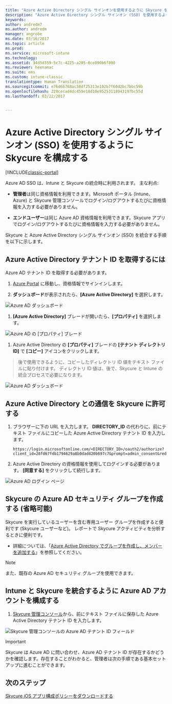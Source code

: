 ```yaml
---
title: "Azure Active Directory シングル サインオンを使用するように Skycure を構成する | Microsoft Docs"
description: "Azure Active Directory シングル サインオン (SSO) を使用するように Skycure を構成する"
keywords: 
author: andredm7
ms.author: andredm
manager: angrobe
ms.date: 03/16/2017
ms.topic: article
ms.prod: 
ms.service: microsoft-intune
ms.technology: 
ms.assetid: 34d5d359-5c7c-4225-a205-8ce890b6f890
ms.reviewer: heenamac
ms.suite: ems
ms.custom: intune-classic
translationtype: Human Translation
ms.sourcegitcommit: e76d66768ac58df25313e102b7f60d2bc7bbc59b
ms.openlocfilehash: 228cecad4dc459e18d10e95253118943197bc55d
ms.lasthandoff: 03/22/2017


---
```


# <a name="configure-skycure-to-use-azure-active-directory-single-sign-on-sso"></a>Azure Active Directory シングル サインオン (SSO) を使用するように Skycure を構成する

[!INCLUDE[classic-portal](../includes/classic-portal.md)]

Azure AD SSO は、Intune と Skycure の統合時に利用されます。 主な利点:

-   **管理者**は同じ資格情報を利用できます。Microsoft ポータル (Intune、Azure) と Skycure 管理コンソールでログイン/ログアウトするたびに資格情報を入力する必要がありません。

-   **エンドユーザー**は同じ Azure AD 資格情報を利用できます。Skycure アプリでログイン/ログアウトするたびに資格情報を入力する必要がありません。

Skycure と Azure Active Directory シングル サインオン (SSO) を統合する手順を以下に示します。

## <a name="to-retrieve-the-azure-active-directory-tenant-id"></a>Azure Active Directory テナント ID を取得するには

Azure AD テナント ID を取得する必要があります。

1.  [Azure Portal](https://portal.azure.com/) に移動し、資格情報でサインインします。

2.  **ダッシュボード**が表示されたら、**[Azure Active Directory]** を選択します。

![Azure AD ダッシュボード](../media/mtp/skycure-sso-1.png)

1.  **[Azure Active Directory]** ブレードが開いたら、**[プロパティ]** を選択します。

![Azure AD の [プロパティ] ブレード](../media/mtp/skycure-sso-2.png)

1.  Azure Active Directory の **[プロパティ]** ブレードの **[テナント ディレクトリ ID]** で **[コピー]** アイコンをクリックします。

> 後で使用できるように、コピーしたディレクトリ ID 値をテキスト ファイルに貼り付けます。 ディレクトリ ID 値は、後で、Skycure と Intune の統合プロセスで必要になります。

![Azure AD ダッシュボード](../media/mtp/skycure-sso-3.png)

## <a name="allow-skycure-to-communicate-with-azure-active-directory"></a>Azure Active Directory との通信を Skycure に許可する

1.  ブラウザーに下の URL を入力します。 **DIRECTORY_ID** の代わりに、前にテキスト ファイルにコピーした Azure Active Directory テナント ID を入力します。

        https://login.microsoftonline.com/<DIRECTORY_ID>/oauth2/authorize?client_id=28fd67fdb1794629a8b0dad420b697c7&prompt=admin_consent&redirect_uri=https%3A%2F%2Fmc.skycure.com%2Fapi%2Fexternal%2Fmdm%2Faad_app_consent%2Fmanagement_callback&response_type=code

2.  Azure Active Directory の資格情報を使用してログインする必要があります。 **[同意する]** をクリックして続行します。

![Azure AD ログイン ページ](../media/mtp/skycure-sso-4.png)

## <a name="create-an-azure-ad-security-group-for-skycure-optional"></a>Skycure の Azure AD セキュリティ グループを作成する (省略可能)

Skycure を実行しているユーザーを含む専用ユーザー グループを作成すると便利です (Skycure ユーザーなど)。 レポートで Skycure アクティビティを分析するときに便利です。

-   詳細については、「[Azure Active Directory でグループを作成し、メンバーを追加する](https://docs.microsoft.com/azure/active-directory/active-directory-groups-create-azure-portal)」を参照してください。

> [!NOTE] 
> また、既存の Azure AD セキュリティ グループを使用できます。

## <a name="configure-the-azure-ad-account-to-integrate-intune-with-skycure"></a>Intune と Skycure を統合するように Azure AD アカウントを構成する

1.  [Skycure 管理コンソール](https://aad.skycure.com/)から、前にテキスト ファイルに保存した Azure Active Directory テナント ID を入力します。

![Skycure 管理コンソールの Azure AD テナント ID フィールド](../media/mtp/skycure-sso-5.png)

> [!IMPORTANT] 
> Skycure は Azure AD に問い合わせ、Azure AD テナント ID が存在するかどうかを確認します。存在することがわかると、管理者は次の手順である基本セットアップに進むことができます。

## <a name="next-steps"></a>次のステップ

[Skycure iOS アプリ構成ポリシーをダウンロードする](https://docs.microsoft.com/intune/deploy-use/download-skycure-ios-app-configuration-policy)

